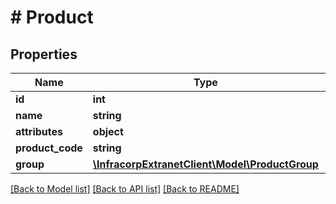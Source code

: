 # # Product

## Properties

Name | Type | Description | Notes
------------ | ------------- | ------------- | -------------
**id** | **int** |  | [optional]
**name** | **string** |  | [optional]
**attributes** | **object** |  | [optional]
**product_code** | **string** |  | [optional]
**group** | [**\InfracorpExtranetClient\Model\ProductGroup**](ProductGroup.md) |  | [optional]

[[Back to Model list]](../../README.md#models) [[Back to API list]](../../README.md#endpoints) [[Back to README]](../../README.md)
